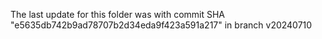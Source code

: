 The last update for this folder was with commit SHA "e5635db742b9ad78707b2d34eda9f423a591a217" in branch v20240710